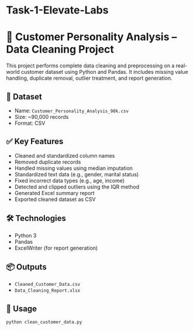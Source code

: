 # Task-1-Elevate-Labs
# 🧼 Customer Personality Analysis – Data Cleaning Project

This project performs complete data cleaning and preprocessing on a real-world customer dataset using Python and Pandas. It includes missing value handling, duplicate removal, outlier treatment, and report generation.

## 📁 Dataset
- Name: `Customer_Personality_Analysis_90k.csv`
- Size: ~90,000 records
- Format: CSV

## ✅ Key Features
- Cleaned and standardized column names
- Removed duplicate records
- Handled missing values using median imputation
- Standardized text data (e.g., gender, marital status)
- Fixed incorrect data types (e.g., age, income)
- Detected and clipped outliers using the IQR method
- Generated Excel summary report
- Exported cleaned dataset as CSV

## 🛠 Technologies
- Python 3
- Pandas
- ExcelWriter (for report generation)

## 📦 Outputs
- `Cleaned_Customer_Data.csv`
- `Data_Cleaning_Report.xlsx`

## 📌 Usage
```bash
python clean_customer_data.py
